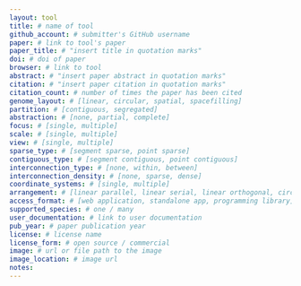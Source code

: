 ```yaml
---
layout: tool
title: # name of tool
github_account: # submitter's GitHub username
paper: # link to tool's paper
paper_title: # "insert title in quotation marks"
doi: # doi of paper
browser: # link to tool
abstract: # "insert paper abstract in quotation marks"
citation: # "insert paper citation in quotation marks"
citation_count: # number of times the paper has been cited
genome_layout: # [linear, circular, spatial, spacefilling]
partition: # [contiguous, segregated]
abstraction: # [none, partial, complete]
focus: # [single, multiple]
scale: # [single, multiple]
view: # [single, multiple]
sparse_type: # [segment sparse, point sparse]
contiguous_type: # [segment contiguous, point contiguous]
interconnection_type: # [none, within, between]
interconnection_density: # [none, sparse, dense]
coordinate_systems: # [single, multiple]
arrangement: # [linear parallel, linear serial, linear orthogonal, circular parallel, circular serial]
access_format: # [web application, standalone app, programming library]
supported_species: # one / many
user_documentation: # link to user documentation
pub_year: # paper publication year
license: # license name
license_form: # open source / commercial
image: # url or file path to the image
image_location: # image url
notes:
---
```

